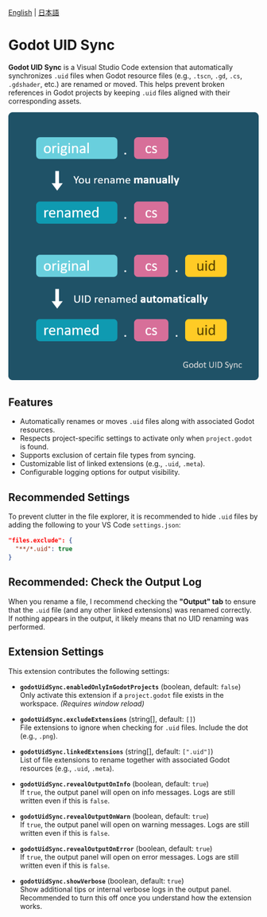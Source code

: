 [English](https://github.com/masatoko/godot-uid-sync/blob/main/README.md) | [日本語](https://github.com/masatoko/godot-uid-sync/blob/main/README-ja.md)

# Godot UID Sync

**Godot UID Sync** is a Visual Studio Code extension that automatically synchronizes `.uid` files when Godot resource files (e.g., `.tscn`, `.gd`, `.cs`, `.gdshader`, etc.) are renamed or moved. This helps prevent broken references in Godot projects by keeping `.uid` files aligned with their corresponding assets.

![Automatic UID Sync on Rename](images/uid-auto-sync.png)

## Features

* Automatically renames or moves `.uid` files along with associated Godot resources.
* Respects project-specific settings to activate only when `project.godot` is found.
* Supports exclusion of certain file types from syncing.
* Customizable list of linked extensions (e.g., `.uid`, `.meta`).
* Configurable logging options for output visibility.

## Recommended Settings

To prevent clutter in the file explorer, it is recommended to hide `.uid` files by adding the following to your VS Code `settings.json`:

```json
"files.exclude": {
  "**/*.uid": true
}
```

## Recommended: Check the Output Log

When you rename a file, I recommend checking the **"Output" tab** to ensure that the `.uid` file (and any other linked extensions) was renamed correctly.  
If nothing appears in the output, it likely means that no UID renaming was performed.

## Extension Settings

This extension contributes the following settings:

- **`godotUidSync.enabledOnlyInGodotProjects`** (boolean, default: `false`)  
  Only activate this extension if a `project.godot` file exists in the workspace. *(Requires window reload)*

- **`godotUidSync.excludeExtensions`** (string[], default: `[]`)  
  File extensions to ignore when checking for `.uid` files. Include the dot (e.g., `.png`).

- **`godotUidSync.linkedExtensions`** (string[], default: `[".uid"]`)  
  List of file extensions to rename together with associated Godot resources (e.g., `.uid`, `.meta`).

- **`godotUidSync.revealOutputOnInfo`** (boolean, default: `true`)  
  If `true`, the output panel will open on info messages. Logs are still written even if this is `false`.

- **`godotUidSync.revealOutputOnWarn`** (boolean, default: `true`)  
  If `true`, the output panel will open on warning messages. Logs are still written even if this is `false`.

- **`godotUidSync.revealOutputOnError`** (boolean, default: `true`)  
  If `true`, the output panel will open on error messages. Logs are still written even if this is `false`.

- **`godotUidSync.showVerbose`** (boolean, default: `true`)  
  Show additional tips or internal verbose logs in the output panel. Recommended to turn this off once you understand how the extension works.

